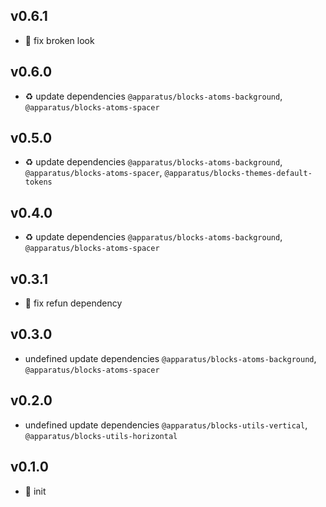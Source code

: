 ## v0.6.1

* 🐞 fix broken look

## v0.6.0

* ♻️ update dependencies `@apparatus/blocks-atoms-background`, `@apparatus/blocks-atoms-spacer`

## v0.5.0

* ♻️ update dependencies `@apparatus/blocks-atoms-background`, `@apparatus/blocks-atoms-spacer`, `@apparatus/blocks-themes-default-tokens`

## v0.4.0

* ♻️ update dependencies `@apparatus/blocks-atoms-background`, `@apparatus/blocks-atoms-spacer`

## v0.3.1

* 🐞 fix refun dependency

## v0.3.0

* undefined update dependencies `@apparatus/blocks-atoms-background`, `@apparatus/blocks-atoms-spacer`

## v0.2.0

* undefined update dependencies `@apparatus/blocks-utils-vertical`, `@apparatus/blocks-utils-horizontal`

## v0.1.0

* 🐣 init
